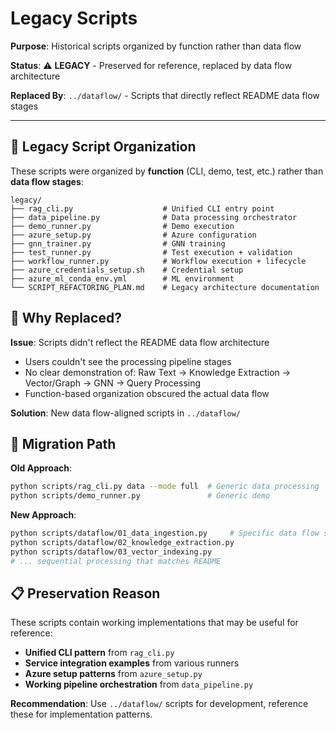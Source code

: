 # Legacy Scripts

**Purpose**: Historical scripts organized by function rather than data flow

**Status**: ⚠️ **LEGACY** - Preserved for reference, replaced by data flow architecture

**Replaced By**: `../dataflow/` - Scripts that directly reflect README data flow stages

---

## 📁 **Legacy Script Organization**

These scripts were organized by **function** (CLI, demo, test, etc.) rather than **data flow stages**:

```
legacy/
├── rag_cli.py                    # Unified CLI entry point
├── data_pipeline.py              # Data processing orchestrator
├── demo_runner.py                # Demo execution
├── azure_setup.py                # Azure configuration  
├── gnn_trainer.py                # GNN training
├── test_runner.py                # Test execution + validation
├── workflow_runner.py            # Workflow execution + lifecycle
├── azure_credentials_setup.sh    # Credential setup
├── azure_ml_conda_env.yml        # ML environment
└── SCRIPT_REFACTORING_PLAN.md    # Legacy architecture documentation
```

## 🔄 **Why Replaced?**

**Issue**: Scripts didn't reflect the README data flow architecture
- Users couldn't see the processing pipeline stages
- No clear demonstration of: Raw Text → Knowledge Extraction → Vector/Graph → GNN → Query Processing
- Function-based organization obscured the actual data flow

**Solution**: New data flow-aligned scripts in `../dataflow/`

## 🚀 **Migration Path**

**Old Approach**:
```bash
python scripts/rag_cli.py data --mode full  # Generic data processing
python scripts/demo_runner.py               # Generic demo
```

**New Approach**:
```bash
python scripts/dataflow/01_data_ingestion.py     # Specific data flow stage
python scripts/dataflow/02_knowledge_extraction.py
python scripts/dataflow/03_vector_indexing.py
# ... sequential processing that matches README
```

## 📋 **Preservation Reason**

These scripts contain working implementations that may be useful for reference:
- **Unified CLI pattern** from `rag_cli.py`
- **Service integration examples** from various runners
- **Azure setup patterns** from `azure_setup.py`
- **Working pipeline orchestration** from `data_pipeline.py`

**Recommendation**: Use `../dataflow/` scripts for development, reference these for implementation patterns.
